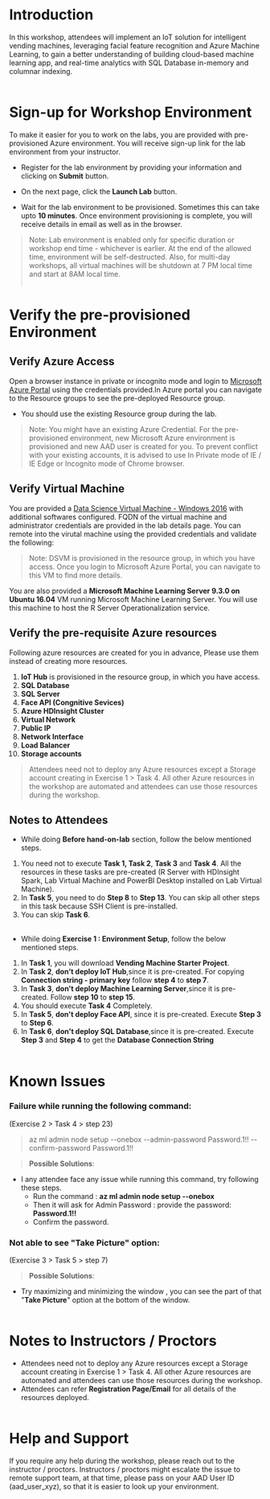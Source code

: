 # Introduction
In this workshop, attendees will implement an IoT solution for intelligent vending machines, leveraging facial feature recognition and Azure Machine Learning, to gain a better understanding of building cloud-based machine learning app, and real-time analytics with SQL Database in-memory and columnar indexing. </br></br>
# Sign-up for Workshop Environment

To make it easier for you to work on the labs, you are provided with pre-provisioned Azure environment. You will receive sign-up link for the lab environment from your instructor. 

* Register for the lab environment by providing your information and clicking on **Submit** button.

* On the next page, click the **Launch Lab** button.
 
* Wait for the lab environment to be provisioned. Sometimes this can take upto **10 minutes**. Once environment provisioning is complete, you will receive details in email as well as in the browser.
 
 > Note: Lab environment is enabled only for specific duration or workshop end time - whichever is earlier. At the end of the allowed time, environment will be self-destructed. Also, for multi-day workshops, all virtual machines will be shutdown at 7 PM local time and start at 8AM local time.</br></br>

# Verify the pre-provisioned Environment

## Verify Azure Access

Open a browser instance in private or incognito mode and login to [Microsoft Azure Portal](https://portal.azure.com) using the credentials provided.In Azure portal you can navigate to the Resource groups to see the pre-deployed Resource group.
* You should use the existing Resource group during the lab.

> Note: You might have an existing Azure Credential. For the pre-provisioned environment, new Microsoft Azure environment is provisioned and new AAD user is created for you. To prevent conflict with your existing accounts, it is advised to use In Private mode of IE / IE Edge or Incognito mode of Chrome browser.

## Verify Virtual Machine

You are provided a [Data Science Virtual Machine - Windows 2016](https://azuremarketplace.microsoft.com/en-us/marketplace/apps/microsoft-ads.windows-data-science-vm) with additional softwares configured. FQDN of the virtual machine and administrator credentials are provided in the lab details page. You can remote into the virutal machine using the provided credentials and validate the following:

> Note: DSVM is provisioned in the resource group, in which you have access. Once you login to Microsoft Azure Portal, you can navigate to this VM to find more details.

You are also provided a **Microsoft Machine Learning Server 9.3.0 on Ubuntu 16.04** VM running Microsoft Machine Learning Server. You will use this machine to host the R Server Operationalization service.

## Verify the pre-requisite Azure resources
Following azure resources are created for you in advance, Please use them instead of creating more resources. 
1. **IoT Hub** is provisioned in the resource group, in which you have access.
2. **SQL Database** 
3. **SQL Server** 
5. **Face API (Congnitive Sevices)** 
6. **Azure HDInsight Cluster**   
7. **Virtual Network**
8. **Public IP**
9. **Network Interface**
10. **Load Balancer**
11. **Storage accounts**
> Attendees need not to deploy any Azure resources except a Storage account creating in Exercise 1 > Task 4. All other Azure resources in the workshop are automated and attendees can use those resources during the workshop.
## Notes to Attendees
* While doing **Before hand-on-lab** section, follow the below mentioned steps.
1. You need not to execute **Task 1, Task 2**, **Task 3** and **Task 4**. All the resources in these tasks are pre-created (R Server with HDInsight Spark, Lab Virtual Machine and PowerBI Desktop installed on Lab Virtual Machine).
2. In **Task 5**, you need to do **Step 8** to **Step 13**. You can skip all other steps in this task because SSH Client is pre-installed.
3. You can skip **Task 6**.</br></br>
* While doing **Exercise 1 : Environment Setup**, follow the below mentioned steps.
1. In **Task 1**, you will download **Vending Machine Starter Project**.
2. In **Task 2**, **don't deploy IoT Hub**,since it is pre-created. For copying **Connection string - primary key** follow **step 4** to **step 7**.
3. In **Task 3**, **don't deploy Machine Learning Server**,since it is pre-created. Follow **step 10** to **step 15**.
4. You should execute **Task 4** Completely.
5. In **Task 5**, **don't deploy Face API**, since it is pre-created. Execute **Step 3** to **Step 6**.
6. In **Task 6**, **don't deploy SQL Database**,since it is pre-created. Execute **Step 3** and **Step 4** to get the **Database Connection String**
</br></br>
# Known Issues
### Failure while running the following command:
(Exercise 2 > Task 4 > step 23)
> az ml admin node setup --onebox --admin-password Password.1!! --confirm-password Password.1!!

> **Possible Solutions**:

 * I any attendee face any issue while running this command, try following these steps.
   * Run the command : **az ml admin node setup --onebox**
   * Then it will ask for Admin Password : provide the password: **Password.1!!**
   * Confirm the password.

### Not able to see "Take Picture" option:
(Exercise 3 > Task 5 > step 7)
> **Possible Solutions**:

 * Try maximizing and minimizing the window , you can see the part of that "**Take Picture**" option at the bottom of the window.</br></br>

# Notes to Instructors / Proctors
* Attendees need not to deploy any Azure resources except a Storage account creating in Exercise 1 > Task 4. All other Azure resources are automated and attendees can use those resources during the workshop.
* Attendees can refer **Registration Page/Email** for all details of the resources deployed. </br></br>

# Help and Support

If you require any help during the workshop, please reach out to the instructor / proctors. Instructors / proctors might escalate the issue to remote support team, at that time, please pass on your AAD User ID (aad_user_xyz), so that it is easier to look up your environment.



